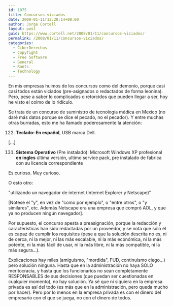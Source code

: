 ```yaml
---
id: 1075
title: Concursos viciados
date: 2008-01-11T12:20:14+00:00
author: Jorge Cortell
layout: post
guid: https://www.cortell.net/2008/01/11/concursos-viciados/
permalink: /2008/01/11/concursos-viciados/
categories:
  - CiberDerechos
  - Copyfight
  - Free Software
  - General
  - Rants
  - Technology
---
```

En mis empresas huimos de los concursos como del demonio, porque casi casi todos están viciados (pre-asignados o redactados de forma leonina). Pero, pese a saber lo complicados o retorcidos que pueden llegar a ser, hoy he visto el colmo de lo ridí­culo.

Se trata de un concurso de suministro de tecnologí­a médica en Mexico (no daré más datos porque se dice el pecado, no el pecador). Y entre muchas otras burradas, esto me ha llamado poderosamente la atención:

122. **Teclado: En español**, USB marca Dell.
  
[...]
  
131. **Sistema Operativo** (Pre instalado): Microsoft Windows XP profesional **en ingles** última versión, ultimo service pack, pre instalado de fabrica con su licencia correspondiente

Es curioso. Muy curioso.

O esto otro:

"utilizando un navegador de internet (Internet Explorer y Netscape)"

[Nótese el "y", en vez de "como por ejemplo", o "entre otros", o "y similares", etc. Además Netscape era una empresa que compró AOL, y que ya no producen ningún navegador].

Por supuesto, el concurso apesta a preasignación, porque la redacción y caracterí­sticas han sido redactadas por un proveedor, y se nota que sólo él es capaz de cumplir los requisitos (pese a que la solución descrita no es, ni de cerca, ni la mejor, ni las más escalable, ni la más económica, ni la más potente, ni la más fácil de usar, ni la más libre, ni la más compatible, ni la más segura...).

Explicaciones hay miles (amiguismo, "mordida", FUD, continuismo ciego...) pero solución ninguna. Hasta que en la administración no haya SOLO meritocracia, y hasta que los funcionarios no sean completamente RESPONSABLES de sus decisiones (que puedan ser cuestionadas en cualquier momento), no hay solución. Ya sé que ni siquiera en la empresa privada es así­ del todo (es más que en la administración, pero queda mucho por hacer). Pero por lo menos en la empresa privada es con el dinero del empresario con el que se juega, no con el dinero de todos.
